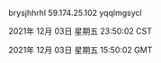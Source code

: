 brysjhhrhl 59.174.25.102 yqqlmgsycl

2021年 12月 03日 星期五 23:50:02 CST

2021年 12月 03日 星期五 15:50:02 GMT
